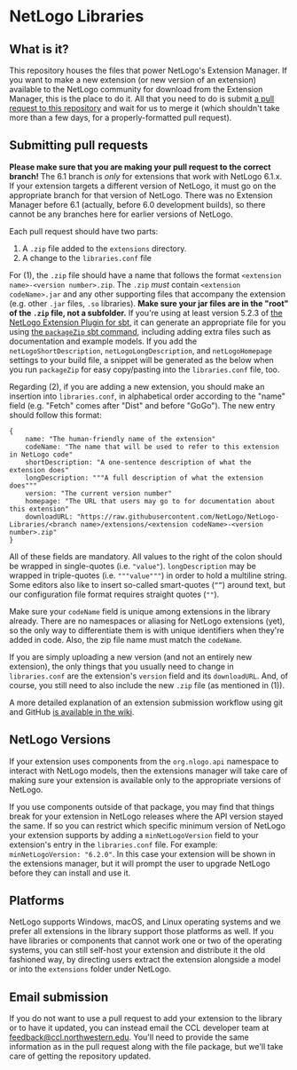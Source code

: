 # NetLogo Libraries

## What is it?

This repository houses the files that power NetLogo's Extension Manager.  If you want to make a new extension (or new version of an extension) available to the NetLogo community for download from the Extension Manager, this is the place to do it.  All that you need to do is submit [a pull request to this repository](https://github.com/NetLogo/NetLogo-Libraries/compare) and wait for us to merge it (which shouldn't take more than a few days, for a properly-formatted pull request).

## Submitting pull requests

**Please make sure that you are making your pull request to the correct branch!**  The 6.1 branch is *only* for extensions that work with NetLogo 6.1.x.  If your extension targets a different version of NetLogo, it must go on the appropriate branch for that version of NetLogo.  There was no Extension Manager before 6.1 (actually, before 6.0 development builds), so there cannot be any branches here for earlier versions of NetLogo.

Each pull request should have two parts:

  1. A `.zip` file added to the `extensions` directory.  
  2. A change to the `libraries.conf` file

For (1), the `.zip` file should have a name that follows the format `<extension name>-<version number>.zip`.  The `.zip` *must* contain `<extension codeName>.jar` and any other supporting files that accompany the extension (e.g. other `.jar` files, `.so` libraries).  **Make sure your jar files are in the "root" of the `.zip` file, not a subfolder.**  If you're using at least version 5.2.3 of [the NetLogo Extension Plugin for sbt](https://github.com/NetLogo/NetLogo-Extension-Plugin), it can generate an appropriate file for you using [the `packageZip` sbt command](https://github.com/NetLogo/NetLogo-Extension-Plugin/blob/master/README.md#zip-package), including adding extra files such as documentation and example models.  If you add the `netLogoShortDescription`, `netLogoLongDescription`, and `netLogoHomepage` settings to your build file, a snippet will be generated as the below when you run `packageZip` for easy copy/pasting into the `libraries.conf` file, too.

Regarding (2), if you are adding a new extension, you should make an insertion into `libraries.conf`, in alphabetical order according to the "name" field (e.g. "Fetch" comes after "Dist" and before "GoGo").  The new entry should follow this format:

```
{
    name: "The human-friendly name of the extension"
    codeName: "The name that will be used to refer to this extension in NetLogo code"
    shortDescription: "A one-sentence description of what the extension does"
    longDescription: """A full description of what the extension does"""
    version: "The current version number"
    homepage: "The URL that users may go to for documentation about this extension"
    downloadURL: "https://raw.githubusercontent.com/NetLogo/NetLogo-Libraries/<branch name>/extensions/<extension codeName>-<version number>.zip"
}
```

All of these fields are mandatory.  All values to the right of the colon should be wrapped in single-quotes (i.e. `"value"`).  `longDescription` may be wrapped in triple-quotes (i.e. `"""value"""`) in order to hold a multiline string.  Some editors also like to insert so-called smart-quotes (`“”`) around text, but our configuration file format requires straight quotes (`""`).

Make sure your `codeName` field is unique among extensions in the library already.  There are no namespaces or aliasing for NetLogo extensions (yet), so the only way to differentiate them is with unique identifiers when they're added in code.  Also, the zip file name must match the `codeName`.

If you are simply uploading a new version (and not an entirely new extension), the only things that you usually need to change in `libraries.conf` are the extension's `version` field and its `downloadURL`.  And, of course, you still need to also include the new `.zip` file (as mentioned in (1)).

A more detailed explanation of an extension submission workflow using git and GitHub [is available in the wiki](https://github.com/NetLogo/NetLogo-Libraries/wiki/Submission-workflow).

## NetLogo Versions

If your extension uses components from the `org.nlogo.api` namespace to interact with NetLogo models, then the extensions manager will take care of making sure your extension is available only to the appropriate versions of NetLogo.

If you use components outside of that package, you may find that things break for your extension in NetLogo releases where the API version stayed the same.  If so you can restrict which specific minimum version of NetLogo your extension supports by adding a `minNetLogoVersion` field to your extension's entry in the `libraries.conf` file.  For example: `minNetLogoVersion: "6.2.0"`.  In this case your extension will be shown in the extensions manager, but it will prompt the user to upgrade NetLogo before they can install and use it.

## Platforms

NetLogo supports Windows, macOS, and Linux operating systems and we prefer all extensions in the library support those platforms as well.  If you have libraries or components that cannot work one or two of the operating systems, you can still self-host your extension and distribute it the old fashioned way, by directing users extract the extension alongside a model or into the `extensions` folder under NetLogo.

## Email submission

If you do not want to use a pull request to add your extension to the library or to have it updated, you can instead email the CCL developer team at feedback@ccl.northwestern.edu.  You'll need to provide the same information as in the pull request along with the file package, but we'll take care of getting the repository updated.
